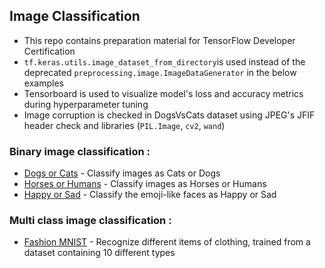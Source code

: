 
## Image Classification

- This repo contains preparation material for TensorFlow Developer Certification
- ```tf.keras.utils.image_dataset_from_directory```is used instead of the deprecated ```preprocessing.image.ImageDataGenerator``` in the below examples
- Tensorboard is used to visualize model's loss and accuracy metrics during hyperparameter tuning
- Image corruption is checked in DogsVsCats dataset using JPEG's JFIF header check and libraries (```PIL.Image```, ```cv2```, ```wand```)

### Binary image classification :

- [Dogs or Cats](https://github.com/resh22an/computer-vision/blob/add42633516764693e8bbe8eea0ba1a912bd0929/binary-image-classification/DogsVsCats.ipynb) - Classify images as Cats or Dogs
- [Horses or Humans](https://github.com/resh22an/computer-vision/blob/add42633516764693e8bbe8eea0ba1a912bd0929/binary-image-classification/HorsesHumans.ipynb) - Classify images as Horses or Humans
- [Happy or Sad](https://github.com/resh22an/computer-vision/blob/add42633516764693e8bbe8eea0ba1a912bd0929/binary-image-classification/HappySad.ipynb) - Classify the emoji-like faces as Happy or Sad
    

### Multi class image classification :

  - [Fashion MNIST](ImageClassification/MultiClass/FashionMNIST.py) - Recognize different items of clothing, trained from a dataset containing 10 different types
